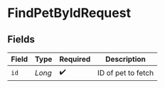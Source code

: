 # FindPetByIdRequest


## Fields

| Field              | Type               | Required           | Description        |
| ------------------ | ------------------ | ------------------ | ------------------ |
| `id`               | *Long*             | :heavy_check_mark: | ID of pet to fetch |